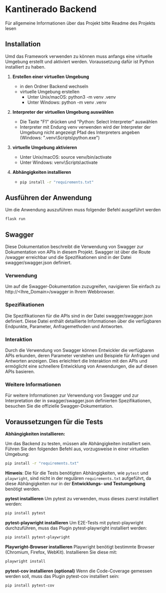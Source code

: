 # Kantinerado Backend
Für allgemeine Informationen über das Projekt bitte Readme des Projekts lesen

## Installation
Umd das Framework verwenden zu können muss anfangs eine virtuelle Umgebung erstellt und aktiviert werden.
Voraussetzung dafür ist Python installiert zu haben.

1. **Erstellen einer virtuellen Umgebung**
   - in den Ordner Backend wechseln
   - virtuelle Umgebung erstellen
        - Unter Unix/macOS:
            python3 -m venv .venv
        - Unter Windows:
            python -m venv .venv

2. **Interpreter der virtuellen Umgebung auswählen**
   - Die Taste "F1" drücken und "Python: Select Interpreter" auswählen
   - Interpreter mit Endung venv verwenden 
     wird der Interpreter der Umgebung nicht angezeigt Pfad des Interpreters angeben (Windows: ".venv\Scripts\python.exe")

3. **virtuelle Umgebung aktivieren**
    - Unter Unix/macOS:
        source venv/bin/activate
    - Unter Windows:
        venv\Scripts\activate

4. **Abhängigkeiten installieren**
   - ```bash
     pip install -r "requirements.txt"
     ```

## Ausführen der Anwendung
Um die Anwendung auszuführen muss folgender Befehl ausgeführt werden
```bash
flask run
```
## Swagger
Diese Dokumentation beschreibt die Verwendung von Swagger zur Dokumentation von APIs in diesem Projekt. Swagger ist über die Route /swagger erreichbar und die Spezifikationen sind in der Datei swagger/swagger.json definiert.

### Verwendung
Um auf die Swagger-Dokumentation zuzugreifen, navigieren Sie einfach zu http://<Ihre_Domain>/swagger in Ihrem Webbrowser.

### Spezifikationen
Die Spezifikationen für die APIs sind in der Datei swagger/swagger.json definiert. Diese Datei enthält detaillierte Informationen über die verfügbaren Endpunkte, Parameter, Anfragemethoden und Antworten.

### Interaktion
Durch die Verwendung von Swagger können Entwickler die verfügbaren APIs erkunden, deren Parameter verstehen und Beispiele für Anfragen und Antworten anzeigen. Dies erleichtert die Interaktion mit den APIs und ermöglicht eine schnellere Entwicklung von Anwendungen, die auf diesen APIs basieren.

### Weitere Informationen
Für weitere Informationen zur Verwendung von Swagger und zur Interpretation der in swagger/swagger.json definierten Spezifikationen, besuchen Sie die offizielle Swagger-Dokumentation.

## Voraussetzungen für die Tests 

**Abhängigkeiten installieren:**

Um das Backend zu testen, müssen alle Abhängigkeiten installiert sein.
Führen Sie den folgenden Befehl aus, vorzugsweise in einer virtuellen Umgebung:
```bash
pip install -r "requirements.txt"
```

**Hinweis**: Die für die Tests benötigten Abhängigkeiten, wie `pytest` und `playwright`, sind nicht in der regulären `requirements.txt` aufgeführt, da diese Abhängigkeiten nur in der **Entwicklungs- und Testumgebung** benötigt werden.


**pytest installieren**
Um pytest zu verwenden, muss dieses zuerst installiert werden:
```bash
pip install pytest
```

**pytest-playwright installieren**
Um E2E-Tests mit pytest-playwright durchzuführen, muss das Plugin pytest-playwright installiert werden:
```bash
pip install pytest-playwright
```

**Playwright-Browser installieren**
Playwright benötigt bestimmte Browser (Chromium, Firefox, WebKit). Installieren Sie diese mit:
```bash
playwright install
```

**pytest-cov installieren (optional)**
Wenn die Code-Coverage gemessen werden soll, muss das Plugin pytest-cov installiert sein:
```bash
pip install pytest-cov
```